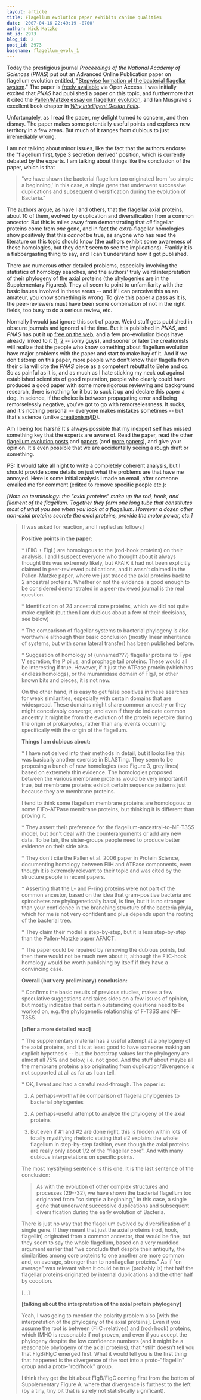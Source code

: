 ```yaml
---
layout: article
title: Flagellum evolution paper exhibits canine qualities
date: '2007-04-16 22:49:19 -0700'
author: Nick Matzke
mt_id: 2973
blog_id: 2
post_id: 2973
basename: flagellum_evolu_1
---
```

Today the prestigious journal _Proceedings of the National Academy of Sciences_ (_PNAS_) put out an Advanced Online Publication paper on flagellum evolution entitled, "[Stepwise formation of the bacterial flagellar system](http://www.pnas.org/cgi/content/abstract/0700266104v1)."  The paper is [freely available](http://www.pnas.org/cgi/content/abstract/0700266104v1) via Open Access.  I was initially excited that _PNAS_ had published a paper on this topic, and furthermore that it cited the [Pallen/Matzke essay on flagellum evolution](/archives/2006/09/flagellum-evolu.html), and Ian Musgrave's excellent book chapter in [_Why Intelligent Design Fails_](http://www2.truman.edu/~edis/books/id/).  

Unfortunately, as I read the paper, my delight turned to concern, and then dismay.  The paper makes some potentially useful points and explores new territory in a few areas.  But much of it ranges from dubious to just irremediably wrong.

I am not talking about minor issues, like the fact that the authors endorse the "flagellum first, type 3 secretion derived" position, which is currently debated by the experts.  I am talking about things like the conclusion of the paper, which is that

> "we have shown the bacterial flagellum too originated from 'so simple a beginning,' in this case, a single gene that underwent successive duplications and subsequent diversification during the evolution of Bacteria."

The authors argue, as have I and others, that the flagellar axial proteins, about 10 of them, evolved by duplication and diversification from a common ancestor.  But this is miles away from demonstrating that _all_ flagellar proteins come from _one_ gene, and in fact the extra-flagellar homologies show positively that this _cannot_ be true, as anyone who has read the literature on this topic should know (the authors exhibit some awareness of these homologies, but they don't seem to see the implications).  Frankly it is a flabbergasting thing to say, and I can't understand how it got published.

There are numerous other detailed problems, especially involving the statistics of homology searches, and the authors' truly weird interpretation of their phylogeny of the axial proteins (the phylogenies are in the Supplementary Figures).  They all seem to point to unfamiliarity with the basic issues involved in these areas -- and if I can perceive this as an amateur, you know something is wrong.  To give this paper a pass as it is, the peer-reviewers must have been some combination of not in the right fields, too busy to do a serious review, etc.

Normally I would just ignore this sort of paper.  Weird stuff gets published in obscure journals and ignored all the time.  But it is published in _PNAS_, and _PNAS_ has put it up [free on the web](http://www.pnas.org/cgi/content/abstract/0700266104v1), and a few pro-evolution blogs have already linked to it ([1](http://interrogatingnature.blogspot.com/2007/04/stepwise-formation-of-bacterial.html), [2](http://evilutionarybiologist.blogspot.com/2007/04/irreducible-complexity-indeed.html) -- sorry guys), and sooner or later the creationists will realize that the people who know something about flagellum evolution have major problems with the paper and start to make hay of it.  And if we don't stomp on this paper, more people who don't know their flagella from their cilia will cite the _PNAS_ piece as a competent rebuttal to Behe and co.  So as painful as it is, and as much as I hate sticking my neck out against established scientists of good reputation, people who clearly could have produced a good paper with some more rigorous reviewing and background research, there is nothing for it but to suck it up and declare this paper a dog.  In science, if the choice is between propagating error and being remorselessly negative, you've got to go with remorselessness. It sucks, and it's nothing personal -- everyone makes mistakes sometimes -- but that's science (unlike [creationism](/archives/2007/04/john-mark-reyno.html)/[ID](/archives/2006/11/casey-luskins-s.html)).

Am I being too harsh?  It's always possible that my inexpert self has missed something key that the experts are aware of.  Read the paper, read the other [flagellum evolution posts](http://www.pandasthumb.org/archives/irreducible_complexity/flagellum_evolution/) and [papers](http://www.talkdesign.org/faqs/flagellum.html#update) (and [more papers](http://www.talkdesign.org/faqs/flagellum_background.html#rebuttals)), and give your opinion.  It's even possible that we are accidentally seeing a rough draft or something.

PS: It would take all night to write a completely coherent analysis, but I should provide some details on just what the problems are that have me annoyed.  Here is some initial analysis I made on email, after someone emailed me for comment (edited to remove specific people etc.):

_\[Note on terminology: the "axial proteins" make up the rod, hook, and filament of the flagellum.  Together they form one long tube that constitutes most of what you see when you look at a flagellum.  However a dozen other non-axial proteins secrete the axial proteins, provide the motor power, etc.\]_

> \[I was asked for reaction, and I replied as follows\]
> 
> **Positive points in the paper:**
> 
> \* (FliC + FlgL) are homologous to the (rod-hook proteins) on their analysis.  I and I suspect everyone who thought about it always thought this was extremely likely, but AFAIK it had not been explicitly claimed in peer-reviewed publications, and it wasn't claimed in the Pallen-Matzke paper, where we just traced the axial proteins back to 2 ancestral proteins.  Whether or not the evidence is good enough to be considered demonstrated in a peer-reviewed journal is the real question.  
> 
> \* Identification of 24 ancestral core proteins, which we did not quite make explicit (but then I am dubious about a few of their decisions, see below)
> 
> \* The comparison of flagellar systems to bacterial phylogeny is also worthwhile although their basic conclusion (mostly linear inheritance of systems, but with some lateral transfer) has been published before.
> 
> \* Suggestion of homology of (unnamed???) flagellar proteins to Type V secretion, the P pilus, and prophage tail proteins.  These would all be interesting if true.  However, if it just the ATPase protein (which has endless homologs), or the muramidase domain of FlgJ, or other known bits and pieces, it is not new.  
> 
> On the other hand, it is easy to get false positives in these searches for weak similarities, especially with certain domains that are widespread.  These domains might share common ancestry or they might conceivably converge; and even if they do indicate common ancestry it might be from the evolution of the protein repetoire during the origin of prokaryotes, rather than any events occurring specifically with the origin of the flagellum.
> 
> **Things I am dubious about:**
> 
> \* I have not delved into their methods in detail, but it looks like this was basically another exercise in BLASTing.  They seem to be proposing a bunch of new homologies (see Figure 3, grey lines) based on extremely thin evidence.  The homologies proposed between the various membrane proteins would be very important if true, but membrane proteins exhibit certain sequence patterns just because they are membrane proteins.  
> 
> I tend to think some flagellum membrane proteins are homologous to some F1Fo-ATPase membrane proteins, but thinking it is different than proving it.
> 
> \* They assert their preference for the flagellum-ancestral-to-NF-T3SS model, but don't deal with the counterarguments or add any new data.  To be fair, the sister-groups people need to produce better evidence on their side also.
> 
> \* They don't cite the Pallen et al. 2006 paper in Protein Science, documenting homology between FliH and ATPase components, even though it is extremely relevant to their topic and was cited by the structure people in recent papers.
> 
> \* Asserting that the L- and P-ring proteins were not part of the common ancestor, based on the idea that gram-positive bacteria and spirochetes are phylogenetically basal, is fine, but it is no stronger than your confidence in the branching structure of the bacteria phyla, which for me is not very confident and plus depends upon the rooting of the bacterial tree.
> 
> \* They claim their model is step-by-step, but it is less step-by-step than the Pallen-Matzke paper AFAICT.
> 
> \* The paper could be repaired by removing the dubious points, but then there would not be much new about it, although the FliC-hook homology would be worth publishing by itself if they have a convincing case. 
> 
> **Overall (but very preliminary) conclusion:**
> 
> \* Confirms the basic results of previous studies, makes a few speculative suggestions and takes sides on a few issues of opinion, but mostly indicates that certain outstanding questions need to be worked on, e.g. the phylogenetic relationship of F-T3SS and NF-T3SS.
> 
> **\[after a more detailed read\]**
> 
> \* The supplementary material has a useful attempt at a phylogeny of the axial proteins, and it is at least good to have someone making an explicit hypothesis -- but the bootstrap values for the phylogeny are almost all 75% and below, i.e. not good.  And the stuff about maybe all the membrane proteins also originating from duplication/divergence is not supported at all as far as I can tell.
> 
> \* OK, I went and had a careful read-through.  The paper is:
> 
> 1. A perhaps-worthwhile comparison of flagella phylogenies to bacterial phylogenies
> 
> 2. A perhaps-useful attempt to analyze the phylogeny of the axial proteins
> 
> 3. But even if #1 and #2 are done right, this is hidden within lots of totally mystifying rhetoric stating that #2 explains the whole flagellum in step-by-step fashion, even though the axial proteins are really only about 1/2 of the "flagellar core".  And with many dubious interpretations on specific points.
> 
> The most mystifying sentence is this one.  It is the last sentence of the conclusion:
> 
> > As with the evolution of other complex structures and processes (29--32), we have shown the bacterial flagellum too originated from "so simple a beginning," in this case, a single gene that underwent successive duplications and subsequent diversification during the early evolution of Bacteria.
> 
> There is just no way that the flagellum evolved by diversification of a single gene.  If they meant that just the axial proteins (rod, hook, flagellin) originated from a common ancestor, that would be fine, but they seem to say the whole flagellum, based on a very muddled argument earlier that "we conclude that despite their antiquity, the similarities among core proteins to one another are more common and, on average, stronger than to nonflagellar proteins." As if "on average" was relevant when it could be true (probably is) that half the flagellar proteins originated by internal duplications and the other half by cooption.
> 
> \[...\]
> 
> **\[talking about the interpretation of the axial protein phylogeny\]**
> 
> Yeah, I was going to mention the polarity problem also \[with the interpretation of the phylogeny of the axial proteins\].  Even if you assume the root is between (FliC+relatives) and (rod+hook) proteins, which IMHO is reasonable if not proven, and even if you accept the phylogeny despite the low confidence numbers (and it might be a reasonable phylogeny of the axial proteins), that \*still\* doesn't tell you that FlgB/FlgC emerged first.  What it would tell you is the first thing that happened is the divergence of the root into a proto-"flagellin" group and a proto-"rod/hook" group.
> 
> I think they get the bit about FlgB/FlgC coming first from the bottom of Supplementary Figure A, where that divergence is furthest to the left (by a tiny, tiny bit that is surely not statistically significant).
